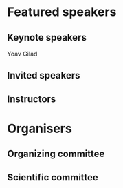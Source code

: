 # Featured speakers

## Keynote speakers
Yoav Gilad

## Invited speakers


## Instructors


# Organisers


## Organizing committee


## Scientific committee

